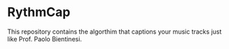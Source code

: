 # RythmCap
This repository contains the algorthim that captions your music tracks just like Prof. Paolo Bientinesi.   

